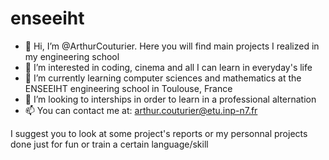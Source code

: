 # enseeiht

- 👋 Hi, I’m @ArthurCouturier. Here you will find main projects I realized in my engineering school
- 👀 I’m interested in coding, cinema and all I can learn in everyday's life
- 🌱 I’m currently learning computer sciences and mathematics at the ENSEEIHT engineering school in Toulouse, France
- 💞️ I’m looking to interships in order to learn in a professional alternation
- 📫 You can contact me at: arthur.couturier@etu.inp-n7.fr

I suggest you to look at some project's reports or my personnal projects done just for fun or train a certain language/skill
